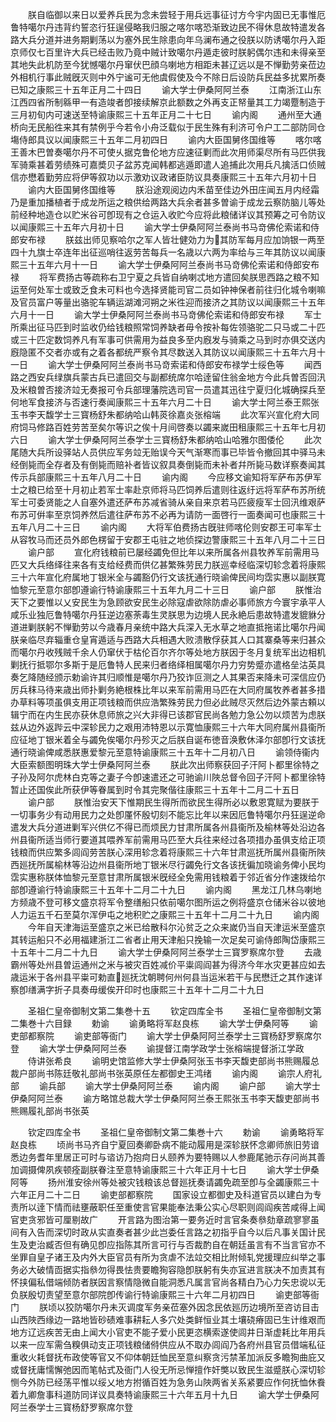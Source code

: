 <!-- { "loadSidebar": true } -->
　　朕自临御以来日以爱养兵民为念未尝轻于用兵远事征讨方今宇内固已无事惟厄鲁特噶尔丹违背约誓恣行狂逞侵略我归服之喀尔喀恐渐致边民不得休息故特遣发各路大兵分道并进务期剿荡以为塞外民生除患向年乌澜布通之役朕以防诱噶尔丹入距京师仅七百里许大兵已经击败乃竟中贼计致噶尔丹遁走彼时朕躬偶尔违和未得亲至其地失此机防至今犹憾噶尔丹窜伏巴顔乌喇地方相距未甚辽远以是不惮勤劳亲莅边外相机行事此贼旣灭则中外宁谧可无他虞假使及今不除日后设防兵民益多扰累所奏已知之康熙三十五年正月二十四日
　　谕大学士伊桑阿阿兰泰
　　江南浙江山东江西四省所制緜甲一有造竣者卽接续解京此额数之外再支正帑量其工力竭蹷制造于三月初旬内可速送至特谕康熙三十五年正月二十七日
　　谕内阁
　　通州至大通桥向无民船徃来其有禁例乎今若令小舟泛载似于民生殊有利济可令户工二部防同仓塲侍郎具议以闻康熙三十五年二月初四日
　　谕内大臣国舅佟国维等
　　喀尔喀王善木巴曽奏噶尔丹不可使乆据克鲁伦地方应速征剿而此次用师渠尽所有马匹供我军骑乘甚着劳绩殊可嘉奬贝子盆苏克闻韩都逃遁即遣人追捕此次用兵凡擒活口侦贼信亦懋着勤劳应将伊等叙功以示激劝议政诸臣防议具奏康熙三十五年六月初十日
　　谕内大臣国舅佟国维等
　　朕沿途观阅边内禾苗至佳边外田庄闻五月内经霜乃是重加播植者于成龙所运之粮供给两路大兵余者甚多曽谕于成龙云察防脑儿等处前经种地造仓以贮米谷可卽现有之仓运入收贮今应将此粮储详议其预筹之可令防议以闻康熙三十五年六月初十日
　　谕大学士伊桑阿阿兰泰尚书马竒佛伦索诺和侍郎安布禄
　　朕兹出师见察哈尔之军人皆壮健効力为其防军每月应加饷银一两至四十九旗士卒连年出征巡哨往返劳苦每兵一名歳以六两为率给与三年其防议以闻康熙三十五年六月十一日
　　谕大学士伊桑阿阿兰泰尚书马竒佛伦索诺和侍郎安布禄
　　将军费扬古等疏称右卫宁夏之兵皆自纳喇忒地方遣回矣朕思西路之粮不知运至何处军士或致乏食未可料也今选择贤能司官二员如钟神保者前往归化城令喇嘛及官员富户等量出骆驼车辆运湖滩河朔之米徃迎而接济之其防议以闻康熙三十五年六月十一日
　　谕大学士伊桑阿阿兰泰尚书马竒佛伦索诺和侍郎安布禄
　　军士所乘出征马匹到时监收仍给钱粮照常饲养缺者毋令按补每佐领骆驼二只马或二十匹或三十匹定数饲养凡有军事可供需用为益良多至内廐发与骑乘之马到时亦俱交送内廐隐匿不交者亦或有之着各都统严察令其尽数送入其防议以闻康熙三十五年六月十一日
　　谕大学士伊桑阿阿兰泰尚书马竒索诺和侍郎安布禄学士绥色等
　　闻西路之西安兵绿旗兵蒙古兵已遣回交与副都统席尔哈逹留住翁金地方今此兵曽否回汛及米粮曽否接济竝无奏报可令兵部理藩院选司官一员遣其迅往宁夏归化城确探兵至何地军食接济与否速行奏闻康熙三十五年六月二十日
　　谕大学士阿兰泰王熙张玉书李天馥学士三寳杨舒朱都纳哈山韩菼徐嘉炎张榕端
　　此次军兴宣化府大同府饲马修路百姓劳苦至矣尔等识之俟十月间啓奏以蠲来嵗田租康熙三十五年七月初六日
　　谕大学士伊桑阿阿兰泰学士三寳杨舒朱都纳哈山哈雅尔图倭伦
　　此次尾随大兵所设驿站人员供应军务竝无贻误今天气渐寒而事已毕皆令撤回其中驿马未经倒毙而全存者及有倒毙而赔补者皆议叙具奏倒毙而未补者幷所毙马数详察奏闻其传示兵部康熙三十五年八月二十日
　　谕内阁
　　今应移文谕知将军萨布苏伊军士之粮已给至十月初止若军士率赴京师将马匹饲养后遣则往返纡远将军萨布苏所统军士可委贤能之人自塞外遣还萨布苏减省骑从亲自来京若马匹疲瘦军士回汛维艰萨布苏可倂率至京饲养然后遣往萨布苏不必再为请防一面啓行一面奏闻可也康熙三十五年八月二十三日
　　谕内阁
　　大将军伯费扬古旣驻师喀伦则安郡王可率军士从容牧马而还员外郎色楞留于安郡王屯驻之地侦探边警康熙三十五年八月二十三日
　　谕户部
　　宣化府钱粮前已屡经蠲免但比年以来所属各州县牧养军前需用马匹又大兵络绎往来各有支给经费而供亿甚繁殊劳民力朕巡幸经临深切轸念着将康熙三十六年宣化府属地丁银米全与蠲豁仍行文该抚通行晓谕俾民间均霑实惠以副朕寛恤黎元至意尔部卽遵谕行特谕康熙三十五年九月二十三日
　　谕户部
　　朕惟治天下之要惟以乂安民生为急顾欲安民生必除寇虐欲除防虐必事师旅方今寰宇承平人咸乐业独厄鲁特噶尔丹狂逆边塞荼毒生灵朕思为边境人民永絶后患故特遣发貔貅分道进剿朕躬不惮勤劳以今歳春月亲统中路大兵深入无水草之地直抵拖诺比噶尔丹闻朕亲临尽弃辎重仓皇宵遁适与西路大兵相遇大败溃散俘获其人口其寨桑等来归甚众而噶尔丹收残贼千余人仍窜伏于枯伦百尔齐尔等处地方朕因于冬月复统军出边相机剿抚行抵鄂尔多斯于是厄鲁特人民来归者络绎相属噶尔丹力穷势蹙亦遣格垒沽英具奏乞降随经颁示勅谕许其归顺惟是噶尔丹乃狡诈叵测之人其果否来降未可深信应仍厉兵秣马待来歳出师扑剿务絶根株比年以来军前需用马匹在大同府属牧养者甚多措办草料等项虽俱支用正项钱粮而供应浩繁殊劳民力但必此贼尽灭然后边外蒙古頼以辑宁而在内生民亦获休息师旅之兴大非得已该郡官民尚各勉力急公勿以烦苦为虑朕兹从边外返跸云中深轸民力之艰用沛特恩以示寛恤康熙三十六年大同府属州县衞所应征地丁银米着全与蠲免俟噶尔丹殄灭之后朕自诞布徳音涣敷休泽尔部卽行文该抚通行晓谕俾咸悉朕惠爱黎元至意特谕康熙三十五年十二月初八日
　　谕领侍衞内大臣索额图明珠大学士伊桑阿阿兰泰
　　朕此次出师察获回子汗阿卜都里徐特之子孙及阿尔虎林白克等之妻子今卽速遣还之可驰谕川陜总督令回子汗阿卜都里徐特暂止还国俟此所获伊等眷属到时令其完聚偕往康熙三十五年十二月二十五日
　　谕户部
　　朕惟治安天下惟期民生得所而欲民生得所必以敷恩寛赋为要朕于一切事务少有动用民力之处卽厪怀殷切刻不能忘比年以来因厄鲁特噶尔丹狂逞逆命遣发大兵分道进剿军兴供亿不得已而烦民力甘肃所属各州县衞所及榆林等处沿边各州县衞所适当师行要道其喂养军前需用马匹至大兵往来经过各项措办虽俱支给正项钱粮而供应繁多闾阎劳苦朕心深用轸念着将康熙三十六年甘肃巡抚所属州县衞所陜西廵抚所属榆林等沿边州县衞所地丁银米尽行蠲免行文各该抚徧加晓谕务俾小民均霑实惠称朕体恤黎元至意甘肃所属银米旣经全免需用钱粮着于邻近省分作速拨给尔部卽遵谕行特谕康熙三十五年十二月二十九日
　　谕内阁
　　黑龙江几林乌喇地方频歳不登可移文盛京将军令整缮船只依前噶尔图所运之例将盛京仓储米谷以彼地人力运五千石至莫尔浑伊屯之地积贮之康熙三十五年十二月二十九日
　　谕内阁
　　今年自天津海运至盛京之米已给散科尔沁贫乏之众来嵗仍当自天津运米至盛京其转运船只不必用福建浙江二省者止用天津船只挽输一次足矣可谕侍郎陶岱康熙三十五年十二月二十九日
　　谕大学士伊桑阿阿兰泰学士三寳罗察席尔登
　　去歳霸州等处州县曽运通州之米与被灾百姓减价平粜闾阎甚为得济今年水灾更甚应如去歳运米于各州县平粜可勅直廵抚沈朝聘何州何县当运米若干与民懋迁之其作速详察卽缮满字折子具奏毋缓俟开印时也康熙三十五年十二月二十九日









　　圣祖仁皇帝御制文第二集巻十五
　　钦定四库全书
　　圣祖仁皇帝御制文第二集巻十六目録
　　勅谕
　　谕勇略将军赵良栋
　　谕大学士伊桑阿等
　　谕吏部都察院
　　谕吏部等衙门
　　谕大学士伊桑阿阿兰泰学士三寳杨舒罗察席尔登
　　谕大学士伊桑阿阿兰泰
　　谕提督江南学政学士张榕端提督浙江学政
　　侍讲张希良
　　谕明史馆监修大学士伊桑阿张玉书李天馥吏部尚书熊赐履总裁户部尚书陈廷敬礼部尚书张英原任左都御史王鸿绪
　　谕内阁
　　谕宗人府礼部
　　谕兵部
　　谕大学士伊桑阿阿兰泰
　　谕内阁
　　谕户部
　　谕大学士伊桑阿阿兰泰
　　谕方略馆总裁大学士伊桑阿阿兰泰王熙张玉书李天馥吏部尚书熊赐履礼部尚书张英







　　钦定四库全书
　　圣祖仁皇帝御制文第二集巻十六
　　勅谕
　　谕勇略将军赵良栋
　　顷尚书马齐自宁夏回奏卿卧病不能动履用是深轸朕怀念卿师旅旧劳谙悉边务耆年里居正可时与谘访乃抱疴日乆颐养为要特赐以人参鹿尾驰示存问尚其善加调摄俾夙疾顿痊副朕眷注至意特谕康熙三十六年正月十七日
　　谕大学士伊桑阿等
　　扬州淮安徐州等处被灾钱粮该总督廵抚奏请蠲免疏至卽与全蠲康熙三十六年正月二十二日
　　谕吏部都察院
　　国家设立都御史及科道官员以建白为专责所以逹下情而祛壅蔽职任至重使言官果能奉法秉公实心尽职则闾阎疾苦咸得上闻官吏贪邪皆可厘剔故广
　　开言路为图治第一要务近时言官条奏叅劾章疏寥寥虽间有入告而深切时政从实直奏者甚少此岂委任言路之初指乎自今以后凡事关国计民生及吏治臧否但有确见卽应指陈其所言可行与否裁酌自在朝廷虽言有不当言官亦不坐罪自皇子诸王及内外大臣官员有所为贪虐不法竝交相比附倾轧党援理应纠举之事务必大破情靣据实指叅勿得畏怯贵要瞻狥容隐卽朕躬有失亦冝进言朕决不加责其有怀挟偏私借端倾防者朕因言察情隐微自能洞悉凡属言官尚各精白乃心力矢忠谠以无负朕殷切责望至意尔部院卽传谕行特谕康熙三十六年二月初四日
　　谕吏部等衙门
　　朕顷以狡防噶尔丹未灭调度军务亲莅塞外因念民依廵历边境所至咨访目击山西陜西缘边一路地皆砂碛难事耕耘人多穴处类鲜恒业其土壤硗瘠固已生计维艰而地方辽远疾苦无由上闻大小官吏不能子爱小民更恣横索遂使闾井日渐虚耗比年用兵以来一应军需刍糗俱动支正项钱粮储偫供应从不取办闾阎乃各府州县官员借端私征重收火耗督抚布政使等官又不仰体朝廷恤民至意纠察贪污禁革加派反多瞻狥曲庇又或督抚庸懦懈弛因而笔帖式及衙门人役无所忌惮擅作奸獘以致民生滋蹙朕心深切轸恻今外防已经荡平惟以绥乂地方拊循百姓为急务山陜两省关系紧要应作何抚恤休飬着九卿詹事科道防同详议具奏特谕康熙三十六年五月十九日
　　谕大学士伊桑阿阿兰泰学士三寳杨舒罗察席尔登
